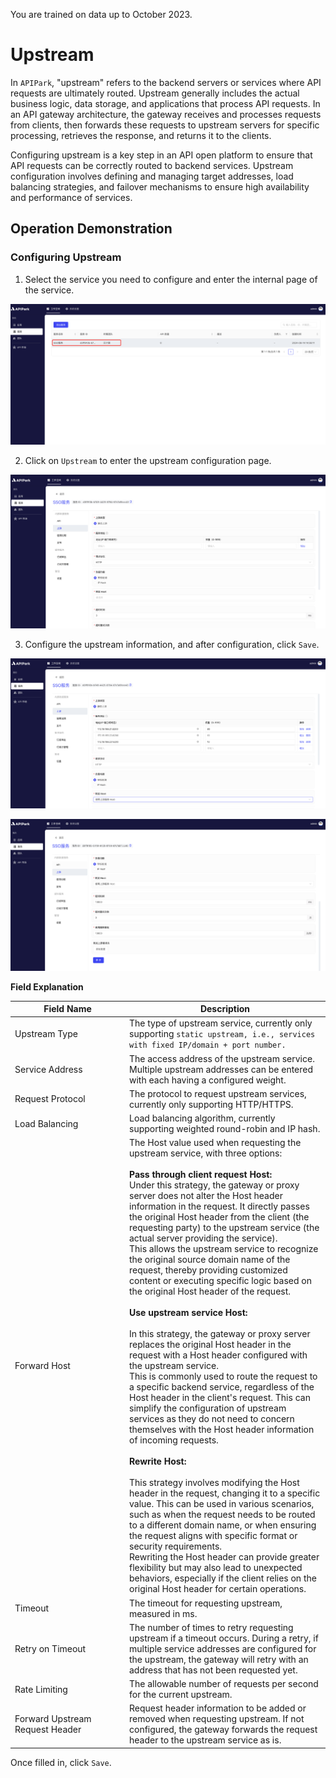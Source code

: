 You are trained on data up to October 2023.

# Upstream

In `APIPark`, "upstream" refers to the backend servers or services where API requests are ultimately routed. Upstream generally includes the actual business logic, data storage, and applications that process API requests. In an API gateway architecture, the gateway receives and processes requests from clients, then forwards these requests to upstream servers for specific processing, retrieves the response, and returns it to the clients.

Configuring upstream is a key step in an API open platform to ensure that API requests can be correctly routed to backend services. Upstream configuration involves defining and managing target addresses, load balancing strategies, and failover mechanisms to ensure high availability and performance of services.

## Operation Demonstration
### Configuring Upstream

1. Select the service you need to configure and enter the internal page of the service.

![](images/2024-08-14/cf9e5cd3b52f3977f4e5503e01234a4e538d9d9c1433c2ed9294e7de4afd00e5.png)

2. Click on `Upstream` to enter the upstream configuration page.

![](images/2024-08-14/d570bc5e464539010e542ddc88602fbcd94d6dbc14d01809908a220d32341b91.png)

3. Configure the upstream information, and after configuration, click `Save`.

![](images/2024-08-14/7dd546e21086267638ee1c14d83a42e3cc9ba0e88de8b82b6a3b85e7a1baa386.png)  

![](images/2024-08-14/772f53c2f1cadef9e666cb7135f2e79b2b90db23c76bfdcc23e819425619d395.png)  

**Field Explanation**

<table><thead><tr><th width="169">Field Name</th><th>Description</th></tr></thead><tbody><tr><td>Upstream Type</td><td>The type of upstream service, currently only supporting <code>static upstream, i.e., services with fixed IP/domain + port number.</code></td></tr><tr><td>Service Address</td><td>The access address of the upstream service. Multiple upstream addresses can be entered with each having a configured weight.</td></tr><tr><td>Request Protocol</td><td>The protocol to request upstream services, currently only supporting HTTP/HTTPS.</td></tr><tr><td>Load Balancing</td><td>Load balancing algorithm, currently supporting weighted round-robin and IP hash.</td></tr><tr><td>Forward Host</td><td>The Host value used when requesting the upstream service, with three options:<br/><br/><b>Pass through client request Host:</b><br/>Under this strategy, the gateway or proxy server does not alter the Host header information in the request. It directly passes the original Host header from the client (the requesting party) to the upstream service (the actual server providing the service).<br/>This allows the upstream service to recognize the original source domain name of the request, thereby providing customized content or executing specific logic based on the original Host header of the request.<br/><br/><b>Use upstream service Host:</b><br/><br/>In this strategy, the gateway or proxy server replaces the original Host header in the request with a Host header configured with the upstream service.<br/>This is commonly used to route the request to a specific backend service, regardless of the Host header in the client's request. This can simplify the configuration of upstream services as they do not need to concern themselves with the Host header information of incoming requests.<br/><br/><b>Rewrite Host:</b><br/><br/>This strategy involves modifying the Host header in the request, changing it to a specific value. This can be used in various scenarios, such as when the request needs to be routed to a different domain name, or when ensuring the request aligns with specific format or security requirements.<br/>Rewriting the Host header can provide greater flexibility but may also lead to unexpected behaviors, especially if the client relies on the original Host header for certain operations.</td></tr><tr><td>Timeout</td><td>The timeout for requesting upstream, measured in ms.</td></tr><tr><td>Retry on Timeout</td><td>The number of times to retry requesting upstream if a timeout occurs. During a retry, if multiple service addresses are configured for the upstream, the gateway will retry with an address that has not been requested yet.</td></tr><tr><td>Rate Limiting</td><td>The allowable number of requests per second for the current upstream.</td></tr><tr><td>Forward Upstream Request Header</td><td>Request header information to be added or removed when requesting upstream. If not configured, the gateway forwards the request header to the upstream service as is.</td></tr></tbody></table>

Once filled in, click `Save`.